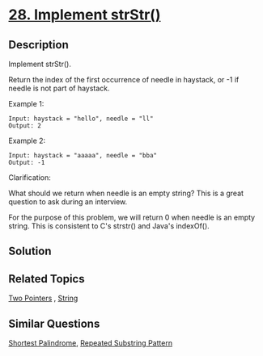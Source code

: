 # [28. Implement strStr()](https://leetcode.com/problems/implement-strstr)

## Description

Implement strStr().

Return the index of the first occurrence of needle in haystack, or -1 if needle is not part of haystack.

Example 1:

```
Input: haystack = "hello", needle = "ll"
Output: 2
```

Example 2:

```
Input: haystack = "aaaaa", needle = "bba"
Output: -1
```

Clarification:

What should we return when needle is an empty string? This is a great question to ask during an interview.

For the purpose of this problem, we will return 0 when needle is an empty string. This is consistent to C's strstr() and Java's indexOf().

## Solution



## Related Topics

[Two Pointers](https://leetcode.com/tag/two-pointers/) , [String](https://leetcode.com/tag/string/) 

## Similar Questions

[Shortest Palindrome](https://leetcode.com/problems/shortest-palindrome/), [Repeated Substring Pattern](https://leetcode.com/problems/repeated-substring-pattern/)
